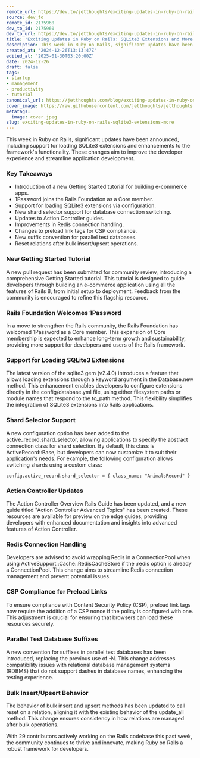 ```yaml
---
remote_url: https://dev.to/jetthoughts/exciting-updates-in-ruby-on-rails-sqlite3-extensions-and-more-3d75
source: dev_to
remote_id: 2175960
dev_to_id: 2175960
dev_to_url: https://dev.to/jetthoughts/exciting-updates-in-ruby-on-rails-sqlite3-extensions-and-more-3d75
title: 'Exciting Updates in Ruby on Rails: SQLite3 Extensions and More'
description: This week in Ruby on Rails, significant updates have been announced, including support for loading...
created_at: '2024-12-26T13:13:47Z'
edited_at: '2025-01-30T03:20:00Z'
date: 2024-12-26
draft: false
tags:
- startup
- management
- productivity
- tutorial
canonical_url: https://jetthoughts.com/blog/exciting-updates-in-ruby-on-rails-sqlite3-extensions-more/
cover_image: https://raw.githubusercontent.com/jetthoughts/jetthoughts.github.io/master/content/blog/exciting-updates-in-ruby-on-rails-sqlite3-extensions-more/cover.jpeg
metatags:
  image: cover.jpeg
slug: exciting-updates-in-ruby-on-rails-sqlite3-extensions-more
---
```

This week in Ruby on Rails, significant updates have been announced, including support for loading SQLite3 extensions and enhancements to the framework's functionality. These changes aim to improve the developer experience and streamline application development.

### Key Takeaways

*   Introduction of a new Getting Started tutorial for building e-commerce apps.
*   1Password joins the Rails Foundation as a Core member.
*   Support for loading SQLite3 extensions via configuration.
*   New shard selector support for database connection switching.
*   Updates to Action Controller guides.
*   Improvements in Redis connection handling.
*   Changes to preload link tags for CSP compliance.
*   New suffix convention for parallel test databases.
*   Reset relations after bulk insert/upsert operations.

### New Getting Started Tutorial

A new pull request has been submitted for community review, introducing a comprehensive Getting Started tutorial. This tutorial is designed to guide developers through building an e-commerce application using all the features of Rails 8, from initial setup to deployment. Feedback from the community is encouraged to refine this flagship resource.

### Rails Foundation Welcomes 1Password

In a move to strengthen the Rails community, the Rails Foundation has welcomed 1Password as a Core member. This expansion of Core membership is expected to enhance long-term growth and sustainability, providing more support for developers and users of the Rails framework.

### Support for Loading SQLite3 Extensions

The latest version of the sqlite3 gem (v2.4.0) introduces a feature that allows loading extensions through a keyword argument in the Database.new method. This enhancement enables developers to configure extensions directly in the config/database.yml file, using either filesystem paths or module names that respond to the to\_path method. This flexibility simplifies the integration of SQLite3 extensions into Rails applications.

### Shard Selector Support

A new configuration option has been added to the active\_record.shard\_selector, allowing applications to specify the abstract connection class for shard selection. By default, this class is ActiveRecord::Base, but developers can now customize it to suit their application's needs. For example, the following configuration allows switching shards using a custom class:

    config.active_record.shard_selector = { class_name: "AnimalsRecord" }
    

### Action Controller Updates

The Action Controller Overview Rails Guide has been updated, and a new guide titled "Action Controller Advanced Topics" has been created. These resources are available for preview on the edge guides, providing developers with enhanced documentation and insights into advanced features of Action Controller.

### Redis Connection Handling

Developers are advised to avoid wrapping Redis in a ConnectionPool when using ActiveSupport::Cache::RedisCacheStore if the :redis option is already a ConnectionPool. This change aims to streamline Redis connection management and prevent potential issues.

### CSP Compliance for Preload Links

To ensure compliance with Content Security Policy (CSP), preload link tags now require the addition of a CSP nonce if the policy is configured with one. This adjustment is crucial for ensuring that browsers can load these resources securely.

### Parallel Test Database Suffixes

A new convention for suffixes in parallel test databases has been introduced, replacing the previous use of -N. This change addresses compatibility issues with relational database management systems (RDBMS) that do not support dashes in database names, enhancing the testing experience.

### Bulk Insert/Upsert Behavior

The behavior of bulk insert and upsert methods has been updated to call reset on a relation, aligning it with the existing behavior of the update\_all method. This change ensures consistency in how relations are managed after bulk operations.

With 29 contributors actively working on the Rails codebase this past week, the community continues to thrive and innovate, making Ruby on Rails a robust framework for developers.
